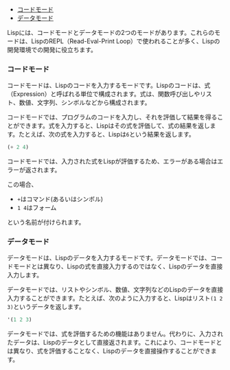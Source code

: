 
- [コードモード](#コードモード)
- [データモード](#データモード)


Lispには、コードモードとデータモードの2つのモードがあります。これらのモードは、LispのREPL（Read-Eval-Print Loop）で使われることが多く、Lispの開発環境での開発に役立ちます。

### コードモード

コードモードは、Lispのコードを入力するモードです。Lispのコードは、式（Expression）と呼ばれる単位で構成されます。式は、関数呼び出しやリスト、数値、文字列、シンボルなどから構成されます。

コードモードでは、プログラムのコードを入力し、それを評価して結果を得ることができます。式を入力すると、Lispはその式を評価して、式の結果を返します。たとえば、次の式を入力すると、Lispは`6`という結果を返します。

```lisp
(+ 2 4)
```

コードモードでは、入力された式をLispが評価するため、エラーがある場合はエラーが返されます。

この場合、
- `+`はコマンド(あるいはシンボル)
- `1 4`はフォーム

という名前が付けられます。


### データモード

データモードは、Lispのデータを入力するモードです。データモードでは、コードモードとは異なり、Lispの式を直接入力するのではなく、Lispのデータを直接入力します。

データモードでは、リストやシンボル、数値、文字列などのLispのデータを直接入力することができます。たとえば、次のように入力すると、Lispはリスト`(1 2 3)`というデータを返します。

```lisp
'(1 2 3)
```

データモードでは、式を評価するための機能はありません。代わりに、入力されたデータは、Lispのデータとして直接返されます。これにより、コードモードとは異なり、式を評価することなく、Lispのデータを直接操作することができます。





